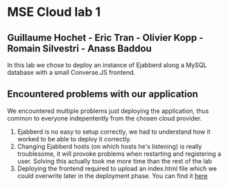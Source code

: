 # MSE Cloud lab 1
## Guillaume Hochet - Eric Tran - Olivier Kopp - Romain Silvestri - Anass Baddou

In this lab we chose to deploy an instance of Ejabberd along a MySQL database with a small Converse.JS frontend.

## Encountered problems with our application
We encountered multiple problems just deploying the application, thus common to everyone indepentently from the chosen cloud provider.

1. Ejabberd is no easy to setup correctly, we had to understand how it worked to be able to deploy it correctly.
2. Changing Ejabberd hosts (on which hosts he's listening) is really troublesome, it will provoke problems when restarting and registering a user. Solving this actually took me more time than the rest of the lab
3. Deploying the frontend required to upload an index.html file which we could overwrite later in the deployment phase. You can find it [here](https://gist.github.com/ovesco/f9c4474cceb6e5c358c3580f8b39fee7)
